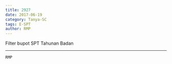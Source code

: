 ```yaml
---
title: 2927
date: 2017-06-19
category: Tanya-SC
tags: E-SPT
author: RMP
---
```


Filter bupot SPT Tahunan Badan

---



`RMP`
